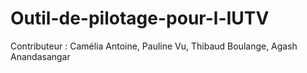# Outil-de-pilotage-pour-l-IUTV

Contributeur : Camélia Antoine, Pauline Vu, Thibaud Boulange, Agash Anandasangar
